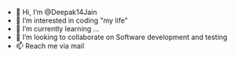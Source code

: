 - 👋 Hi, I’m @Deepak14Jain
- 👀 I’m interested in coding "my life"
- 🌱 I’m currently learning ...
- 💞️ I’m looking to collaborate on Software development and testing
- 📫 Reach me via mail

<!---
Deepak14Jain/Deepak14Jain is a ✨ special ✨ repository because its `README.md` (this file) appears on your GitHub profile.
You can click the Preview link to take a look at your changes.
--->
